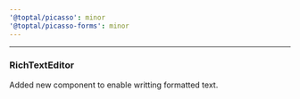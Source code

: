 ```yaml
---
'@toptal/picasso': minor
'@toptal/picasso-forms': minor
---
```


---

### RichTextEditor

Added new component to enable writting formatted text.
